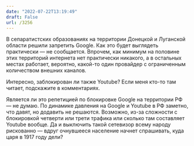 ```yaml
---
date: "2022-07-22T13:19:49"
draft: False
url: /3256
---
```


В сепаратистских образованиях на территории Донецкой и Луганской области решили запретить Google. Как это будет выглядеть практически — не сообщается. Впрочем, как минимум на половине этих территорий интернета нет практически никакого, а в остальных местах работает, вероятно, какой-то один провайдер с ограниченным количеством внешних каналов. 

Интересно, заблокирован ли также Youtube? Если меня кто-то там читает, подскажите в комментариях.

Является ли это репетицией по блокировке Google на территории РФ — не думаю. По динамике давления на Google и Youtube в РФ заметно, что давят, но додавить не решаются. Возможно, из-за сложности с блокировкой четверти или трети трафика или сколько там составляет Youtube вообще. Да и выключить такой сетевизор всему народу рискованно — вдруг очнувшееся население начнет спрашивать, куда царя в 1917 году дели?
